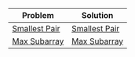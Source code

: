| Problem  | Solution |
| ------------- | ------------- |
| [Smallest Pair](https://codeforces.com/group/MWSDmqGsZm/contest/219774/problem/I) | [Smallest Pair](https://github.com/Salma-Swailem/IEEE-CS-Rookies-2024/blob/main/Task-1/Smallest%20Pair.cpp)  |
| [Max Subarray](https://codeforces.com/group/MWSDmqGsZm/contest/219774/problem/L) | [Max Subarray](https://github.com/Salma-Swailem/IEEE-CS-Rookies-2024/blob/main/Task-1/Max%20Subarray.cpp)  |
